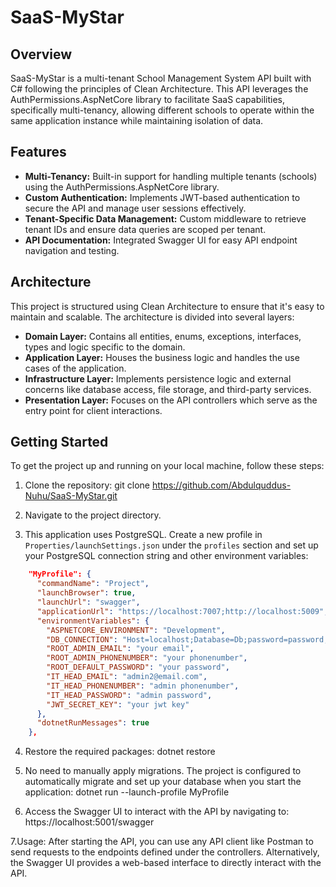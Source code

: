 # SaaS-MyStar

## Overview
SaaS-MyStar is a multi-tenant School Management System API built with C# following the principles of Clean Architecture. This API leverages the AuthPermissions.AspNetCore library to facilitate SaaS capabilities, specifically multi-tenancy, allowing different schools to operate within the same application instance while maintaining isolation of data.

## Features
- **Multi-Tenancy:** Built-in support for handling multiple tenants (schools) using the AuthPermissions.AspNetCore library.
- **Custom Authentication:** Implements JWT-based authentication to secure the API and manage user sessions effectively.
- **Tenant-Specific Data Management:** Custom middleware to retrieve tenant IDs and ensure data queries are scoped per tenant.
- **API Documentation:** Integrated Swagger UI for easy API endpoint navigation and testing.

## Architecture
This project is structured using Clean Architecture to ensure that it's easy to maintain and scalable. The architecture is divided into several layers:
- **Domain Layer:** Contains all entities, enums, exceptions, interfaces, types and logic specific to the domain.
- **Application Layer:** Houses the business logic and handles the use cases of the application.
- **Infrastructure Layer:** Implements persistence logic and external concerns like database access, file storage, and third-party services.
- **Presentation Layer:** Focuses on the API controllers which serve as the entry point for client interactions.

## Getting Started
To get the project up and running on your local machine, follow these steps:
1. Clone the repository:
git clone https://github.com/Abdulquddus-Nuhu/SaaS-MyStar.git

2. Navigate to the project directory.
3. This application uses PostgreSQL. Create a new profile in `Properties/launchSettings.json` under the `profiles` section and set up your PostgreSQL connection string and other environment variables:
```json
    "MyProfile": {
      "commandName": "Project",
      "launchBrowser": true,
      "launchUrl": "swagger",
      "applicationUrl": "https://localhost:7007;http://localhost:5009",
      "environmentVariables": {
        "ASPNETCORE_ENVIRONMENT": "Development",
        "DB_CONNECTION": "Host=localhost;Database=Db;password=password;username=postgres;",
        "ROOT_ADMIN_EMAIL": "your email",
        "ROOT_ADMIN_PHONENUMBER": "your phonenumber",
        "ROOT_DEFAULT_PASSWORD": "your password",
        "IT_HEAD_EMAIL": "admin2@email.com",
        "IT_HEAD_PHONENUMBER": "admin phonenumber",
        "IT_HEAD_PASSWORD": "admin password",
        "JWT_SECRET_KEY": "your jwt key"
      },
      "dotnetRunMessages": true
    },

```
4. Restore the required packages:
   dotnet restore
   
5. No need to manually apply migrations. The project is configured to automatically migrate and set up your database when you start the application:
  dotnet run --launch-profile MyProfile

6. Access the Swagger UI to interact with the API by navigating to:
   https://localhost:5001/swagger

7.Usage:
After starting the API, you can use any API client like Postman to send requests to the endpoints defined under the controllers. Alternatively, the Swagger UI provides a web-based interface to directly interact with the API.
